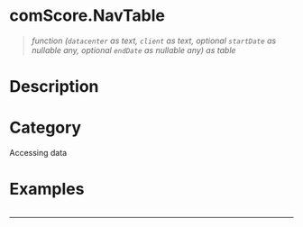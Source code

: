 # comScore.NavTable

> _function (<code>datacenter</code> as text, <code>client</code> as text, optional <code>startDate</code> as nullable any, optional <code>endDate</code> as nullable any) as table_

# Description 

# Category 
Accessing data
# Examples 

```

```
> 
***
